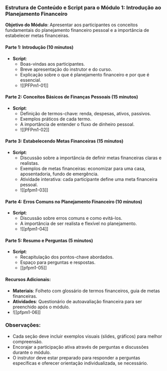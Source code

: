### Estrutura de Conteúdo e Script para o Módulo 1: Introdução ao Planejamento Financeiro

**Objetivo do Módulo**: Apresentar aos participantes os conceitos fundamentais do planejamento financeiro pessoal e a importância de estabelecer metas financeiras.

#### Parte 1: Introdução (10 minutos)
- **Script**: 
  - Boas-vindas aos participantes.
  - Breve apresentação do instrutor e do curso.
  - Explicação sobre o que é planejamento financeiro e por que é essencial.
  - ![[PFPm1-01]]

#### Parte 2: Conceitos Básicos de Finanças Pessoais (15 minutos)
- **Script**:
  - Definição de termos-chave: renda, despesas, ativos, passivos.
  - Exemplos práticos de cada termo.
  - A importância de entender o fluxo de dinheiro pessoal.
  - ![[PFPm1-02]]

#### Parte 3: Estabelecendo Metas Financeiras (15 minutos)
- **Script**:
  - Discussão sobre a importância de definir metas financeiras claras e realistas.
  - Exemplos de metas financeiras: economizar para uma casa, aposentadoria, fundo de emergência.
  - Atividade interativa: cada participante define uma meta financeira pessoal.
  - ![[pfpm1-03]]

#### Parte 4: Erros Comuns no Planejamento Financeiro (10 minutos)
- **Script**:
  - Discussão sobre erros comuns e como evitá-los.
  - A importância de ser realista e flexível no planejamento.
  - ![[pfpm1-04]]

#### Parte 5: Resumo e Perguntas (5 minutos)
- **Script**:
  - Recapitulação dos pontos-chave abordados.
  - Espaço para perguntas e respostas.
  - [[pfpm1-05]]

#### Recursos Adicionais:
- **Materiais**: Folheto com glossário de termos financeiros, guia de metas financeiras.
- **Atividades**: Questionário de autoavaliação financeira para ser preenchido após o módulo.
- ![[pfpm1-06]]

### Observações:
- Cada seção deve incluir exemplos visuais (slides, gráficos) para melhor compreensão.
- Encorajar a participação ativa através de perguntas e discussões durante o módulo.
- O instrutor deve estar preparado para responder a perguntas específicas e oferecer orientação individualizada, se necessário.